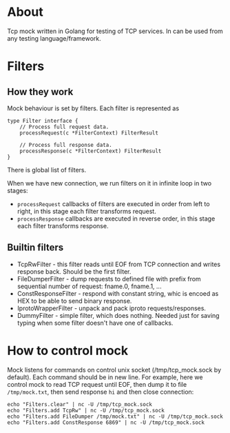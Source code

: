 # About
Tcp mock written in Golang for testing of TCP services. In can be used from any testing language/framework.

# Filters
## How they work
Mock behaviour is set by filters. Each filter is represented as
```
type Filter interface {
    // Process full request data.
    processRequest(c *FilterContext) FilterResult

    // Process full response data.
    processResponse(c *FilterContext) FilterResult
}
```

There is global list of filters.

When we have new connection, we run filters on it in infinite loop in two stages:
* ```processRequest``` callbacks of filters are executed in order from left to right, in this stage each filter transforms request.
* ```processResponse``` callbacks are executed in reverse order, in this stage each filter transforms response.

## Builtin filters
* TcpRwFilter - this filter reads until EOF from TCP connection and writes response back. Should be the first filter.
* FileDumperFilter - dump requests to defined file with prefix from sequential number of request: fname.0, fname.1, ...
* ConstResponseFilter - respond with constant string, whic is encoed as HEX to be able to send binary response.
* IprotoWrapperFilter - unpack and pack iproto requests/responses.
* DummyFilter - simple filter, which does nothing. Needed just for saving typing when some filter doesn't have one of callbacks.

# How to control mock
Mock listens for commands on control unix socket (/tmp/tcp_mock.sock by default). Each command should be in new line.
For example, here we control mock to read TCP request until EOF, then dump it to file ```/tmp/mock.txt```, then send response ```hi``` and then close connection:
```
echo "Filters.clear" | nc -U /tmp/tcp_mock.sock
echo "Filters.add TcpRw" | nc -U /tmp/tcp_mock.sock
echo "Filters.add FileDumper /tmp/mock.txt" | nc -U /tmp/tcp_mock.sock
echo "Filters.add ConstResponse 6869" | nc -U /tmp/tcp_mock.sock
```
